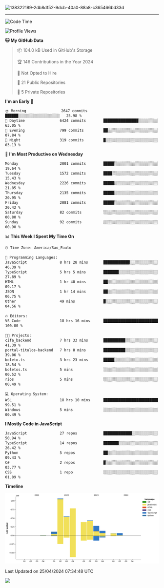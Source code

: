 
![138322189-2db8df52-9dcb-40a0-88a8-c365466bd33d](https://user-images.githubusercontent.com/89656623/214648213-d698ffe7-0c15-4728-8ac0-3e241011cc78.gif)

---

<!--START_SECTION:waka-->
![Code Time](http://img.shields.io/badge/Code%20Time-70%20hrs%2016%20mins-blue)

![Profile Views](http://img.shields.io/badge/Profile%20Views-2-blue)

**🐱 My GitHub Data** 

> 📦 104.0 kB Used in GitHub's Storage 
 > 
> 🏆 146 Contributions in the Year 2024
 > 
> 🚫 Not Opted to Hire
 > 
> 📜 21 Public Repositories 
 > 
> 🔑 5 Private Repositories 
 > 
**I'm an Early 🐤** 

```text
🌞 Morning                2647 commits        ██████░░░░░░░░░░░░░░░░░░░   25.98 % 
🌆 Daytime                6424 commits        ████████████████░░░░░░░░░   63.05 % 
🌃 Evening                799 commits         ██░░░░░░░░░░░░░░░░░░░░░░░   07.84 % 
🌙 Night                  319 commits         █░░░░░░░░░░░░░░░░░░░░░░░░   03.13 % 
```
📅 **I'm Most Productive on Wednesday** 

```text
Monday                   2001 commits        █████░░░░░░░░░░░░░░░░░░░░   19.64 % 
Tuesday                  1572 commits        ████░░░░░░░░░░░░░░░░░░░░░   15.43 % 
Wednesday                2226 commits        █████░░░░░░░░░░░░░░░░░░░░   21.85 % 
Thursday                 2135 commits        █████░░░░░░░░░░░░░░░░░░░░   20.95 % 
Friday                   2081 commits        █████░░░░░░░░░░░░░░░░░░░░   20.42 % 
Saturday                 82 commits          ░░░░░░░░░░░░░░░░░░░░░░░░░   00.80 % 
Sunday                   92 commits          ░░░░░░░░░░░░░░░░░░░░░░░░░   00.90 % 
```


📊 **This Week I Spent My Time On** 

```text
🕑︎ Time Zone: America/Sao_Paulo

💬 Programming Languages: 
JavaScript               8 hrs 28 mins       ████████████░░░░░░░░░░░░░   46.39 % 
TypeScript               5 hrs 5 mins        ███████░░░░░░░░░░░░░░░░░░   27.89 % 
HTML                     1 hr 40 mins        ██░░░░░░░░░░░░░░░░░░░░░░░   09.17 % 
JSON                     1 hr 14 mins        ██░░░░░░░░░░░░░░░░░░░░░░░   06.75 % 
Other                    49 mins             █░░░░░░░░░░░░░░░░░░░░░░░░   04.56 % 

🔥 Editors: 
VS Code                  18 hrs 16 mins      █████████████████████████   100.00 % 

🐱‍💻 Projects: 
cifa_backend             7 hrs 33 mins       ██████████░░░░░░░░░░░░░░░   41.39 % 
portal-titulos-backend   7 hrs 8 mins        ██████████░░░░░░░░░░░░░░░   39.06 % 
boleto.ts                3 hrs 23 mins       █████░░░░░░░░░░░░░░░░░░░░   18.54 % 
boletos.ts               5 mins              ░░░░░░░░░░░░░░░░░░░░░░░░░   00.52 % 
rios                     5 mins              ░░░░░░░░░░░░░░░░░░░░░░░░░   00.49 % 

💻 Operating System: 
WSL                      18 hrs 10 mins      █████████████████████████   99.51 % 
Windows                  5 mins              ░░░░░░░░░░░░░░░░░░░░░░░░░   00.49 % 
```

**I Mostly Code in JavaScript** 

```text
JavaScript               27 repos            █████████████░░░░░░░░░░░░   50.94 % 
TypeScript               14 repos            ███████░░░░░░░░░░░░░░░░░░   26.42 % 
Python                   5 repos             ██░░░░░░░░░░░░░░░░░░░░░░░   09.43 % 
C#                       2 repos             █░░░░░░░░░░░░░░░░░░░░░░░░   03.77 % 
CSS                      1 repo              ░░░░░░░░░░░░░░░░░░░░░░░░░   01.89 % 
```



**Timeline**

![Lines of Code chart](https://raw.githubusercontent.com/NatanB4/NatanB4/main/assets/bar_graph.png)


 Last Updated on 25/04/2024 07:34:48 UTC
<!--END_SECTION:waka-->
    
  <a href="mailto:natanbarbosa027@gmail.com"><img src="https://img.shields.io/badge/Gmail-D14836?style=for-the-badge&logo=gmail&logoColor=white" target="_blank"></a>

